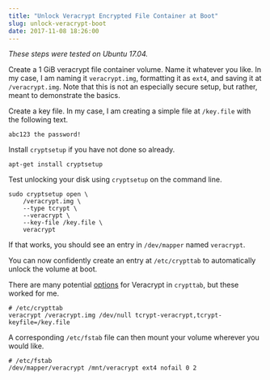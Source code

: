 ```yaml
---
title: "Unlock Veracrypt Encrypted File Container at Boot"
slug: unlock-veracrypt-boot
date: 2017-11-08 18:26:00
---
```


_These steps were tested on Ubuntu 17.04._

Create a 1 GiB veracrypt file container volume. Name it whatever you like. In my case, I am naming it `veracrypt.img`, formatting it as `ext4`, and saving it at `/veracrypt.img`. Note that this is not an especially secure setup, but rather, meant to demonstrate the basics.

Create a key file. In my case, I am creating a simple file at `/key.file` with the following text.

```
abc123 the password!
```

Install `cryptsetup` if you have not done so already.

```
apt-get install cryptsetup
```

Test unlocking your disk using `cryptsetup` on the command line.

```
sudo cryptsetup open \
	/veracrypt.img \
	--type tcrypt \
	--veracrypt \
	--key-file /key.file \
	veracrypt
```

If that works, you should see an entry in `/dev/mapper` named `veracrypt`.

You can now confidently create an entry at `/etc/crypttab` to automatically unlock the volume at boot.

There are many potential [options](https://www.freedesktop.org/software/systemd/man/crypttab.html) for Veracrypt in `crypttab`, but these worked for me.

```
# /etc/crypttab
veracrypt /veracrypt.img /dev/null tcrypt-veracrypt,tcrypt-keyfile=/key.file
```

A corresponding `/etc/fstab` file can then mount your volume wherever you would like.

```
# /etc/fstab
/dev/mapper/veracrypt /mnt/veracrypt ext4 nofail 0 2
```
